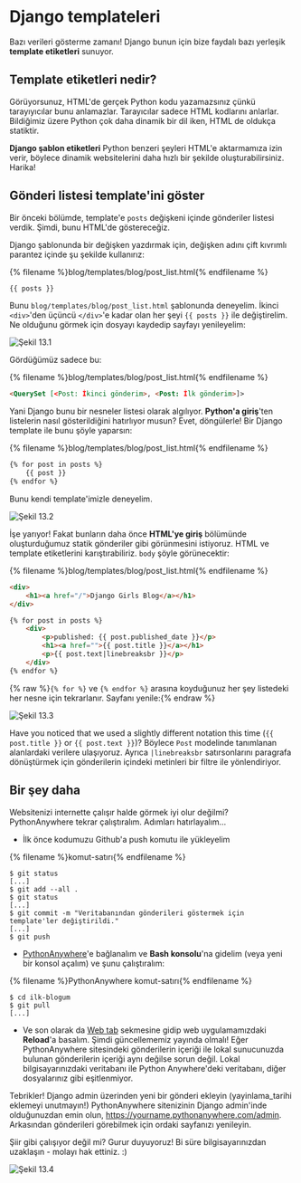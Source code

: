 # Django templateleri

Bazı verileri gösterme zamanı! Django bunun için bize faydalı bazı yerleşik **template etiketleri** sunuyor.

## Template etiketleri nedir?

Görüyorsunuz, HTML'de gerçek Python kodu yazamazsınız çünkü tarayıyıcılar bunu anlamazlar. Tarayıcılar sadece HTML kodlarını anlarlar. Bildiğimiz üzere Python çok daha dinamik bir dil iken, HTML de oldukça statiktir.

**Django şablon etiketleri** Python benzeri şeyleri HTML'e aktarmamıza izin verir, böylece dinamik websitelerini daha hızlı bir şekilde oluşturabilirsiniz. Harika!

## Gönderi listesi template'ini göster

Bir önceki bölümde, template'e `posts` değişkeni içinde gönderiler listesi verdik. Şimdi, bunu HTML'de göstereceğiz.

Django şablonunda bir değişken yazdırmak için, değişken adını çift kıvrımlı parantez içinde şu şekilde kullanırız:

{% filename %}blog/templates/blog/post_list.html{% endfilename %}

```html
{{ posts }}
```

Bunu `blog/templates/blog/post_list.html` şablonunda deneyelim. İkinci `<div>`'den üçüncü `</div>`'e kadar olan her şeyi `{{ posts }}` ile değiştirelim. Ne olduğunu görmek için dosyayı kaydedip sayfayı yenileyelim:

![Şekil 13.1](images/step1.png)

Gördüğümüz sadece bu:

{% filename %}blog/templates/blog/post_list.html{% endfilename %}

```html
<QuerySet [<Post: İkinci gönderim>, <Post: İlk gönderim>]>
```

Yani Django bunu bir nesneler listesi olarak algılıyor. **Python'a giriş**'ten listelerin nasıl gösterildiğini hatırlıyor musun? Evet, döngülerle! Bir Django template ile bunu şöyle yaparsın:

{% filename %}blog/templates/blog/post_list.html{% endfilename %}

```html
{% for post in posts %}
    {{ post }}
{% endfor %}
```

Bunu kendi template'imizle deneyelim.

![Şekil 13.2](images/step2.png)

İşe yarıyor! Fakat bunların daha önce **HTML'ye giriş** bölümünde oluşturduğumuz statik gönderiler gibi görünmesini istiyoruz. HTML ve template etiketlerini karıştırabiliriz. `body` şöyle görünecektir:

{% filename %}blog/templates/blog/post_list.html{% endfilename %}

```html
<div>
    <h1><a href="/">Django Girls Blog</a></h1>
</div>

{% for post in posts %}
    <div>
        <p>published: {{ post.published_date }}</p>
        <h1><a href="">{{ post.title }}</a></h1>
        <p>{{ post.text|linebreaksbr }}</p>
    </div>
{% endfor %}
```

{% raw %}`{% for %}` ve `{% endfor %}` arasına koyduğunuz her şey listedeki her nesne için tekrarlanır. Sayfanı yenile:{% endraw %}

![Şekil 13.3](images/step3.png)

Have you noticed that we used a slightly different notation this time (`{{ post.title }}` or `{{ post.text }}`)? Böylece `Post` modelinde tanımlanan alanlardaki verilere ulaşıyoruz. Ayrıca `|linebreaksbr` satırsonlarını paragrafa dönüştürmek için gönderilerin içindeki metinleri bir filtre ile yönlendiriyor.

## Bir şey daha

Websitenizi internette çalışır halde görmek iyi olur değilmi? PythonAnywhere tekrar çalıştıralım. Adımları hatırlayalım…

* İlk önce kodumuzu Github'a push komutu ile yükleyelim

{% filename %}komut-satırı{% endfilename %}

    $ git status
    [...]
    $ git add --all .
    $ git status
    [...]
    $ git commit -m "Veritabanından gönderileri göstermek için template'ler değiştirildi."
    [...]
    $ git push
    

* [PythonAnywhere](https://www.pythonanywhere.com/consoles/)'e bağlanalım ve **Bash konsolu**'na gidelim (veya yeni bir konsol açalım) ve şunu çalıştıralım:

{% filename %}PythonAnywhere komut-satırı{% endfilename %}

    $ cd ilk-blogum
    $ git pull
    [...]
    

* Ve son olarak da [Web tab](https://www.pythonanywhere.com/web_app_setup/) sekmesine gidip web uygulamamızdaki **Reload**'a basalım. Şimdi güncellememiz yayında olmalı! Eğer PythonAnywhere sitesindeki gönderilerin içeriği ile lokal sunucunuzda bulunan gönderilerin içeriği aynı değilse sorun değil. Lokal bilgisayarınızdaki veritabanı ile Python Anywhere'deki veritabanı, diğer dosyalarınız gibi eşitlenmiyor.

Tebrikler! Django admin üzerinden yeni bir gönderi ekleyin (yayinlama_tarihi eklemeyi unutmayın!) PythonAnywhere sitenizinin Django admin'inde olduğunuzdan emin olun, https://yourname.pythonanywhere.com/admin. Arkasından gönderileri görebilmek için ordaki sayfanızı yenileyin.

Şiir gibi çalışıyor değil mi? Gurur duyuyoruz! Bi süre bilgisayarınızdan uzaklaşın - molayı hak ettiniz. :)

![Şekil 13.4](images/donut.png)